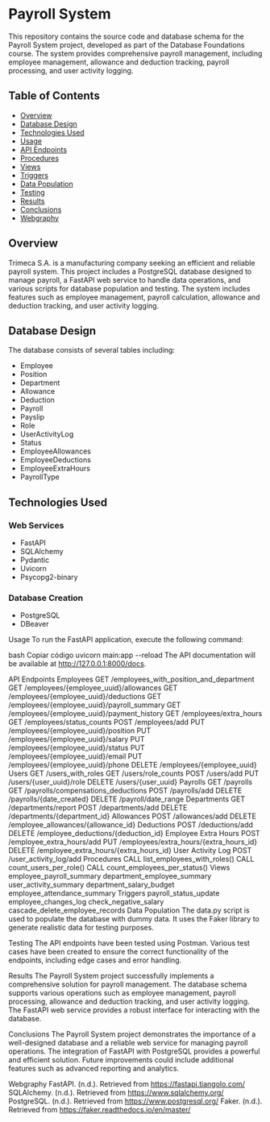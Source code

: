 # Payroll System

This repository contains the source code and database schema for the Payroll System project, developed as part of the Database Foundations course. The system provides comprehensive payroll management, including employee management, allowance and deduction tracking, payroll processing, and user activity logging.

## Table of Contents

- [Overview](#overview)
- [Database Design](#database-design)
- [Technologies Used](#technologies-used)
- [Usage](#usage)
- [API Endpoints](#api-endpoints)
- [Procedures](#procedures)
- [Views](#views)
- [Triggers](#triggers)
- [Data Population](#data-population)
- [Testing](#testing)
- [Results](#results)
- [Conclusions](#conclusions)
- [Webgraphy](#webgraphy)

## Overview

Trimeca S.A. is a manufacturing company seeking an efficient and reliable payroll system. This project includes a PostgreSQL database designed to manage payroll, a FastAPI web service to handle data operations, and various scripts for database population and testing. The system includes features such as employee management, payroll calculation, allowance and deduction tracking, and user activity logging.

## Database Design

The database consists of several tables including:
- Employee
- Position
- Department
- Allowance
- Deduction
- Payroll
- Payslip
- Role
- UserActivityLog
- Status
- EmployeeAllowances
- EmployeeDeductions
- EmployeeExtraHours
- PayrollType

## Technologies Used

### Web Services
- FastAPI
- SQLAlchemy
- Pydantic
- Uvicorn
- Psycopg2-binary

### Database Creation
- PostgreSQL
- DBeaver

Usage
To run the FastAPI application, execute the following command:

bash
Copiar código
uvicorn main:app --reload
The API documentation will be available at http://127.0.0.1:8000/docs.

API Endpoints
Employees
GET /employees_with_position_and_department
GET /employees/{employee_uuid}/allowances
GET /employees/{employee_uuid}/deductions
GET /employees/{employee_uuid}/payroll_summary
GET /employees/{employee_uuid}/payment_history
GET /employees/extra_hours
GET /employees/status_counts
POST /employees/add
PUT /employees/{employee_uuid}/position
PUT /employees/{employee_uuid}/salary
PUT /employees/{employee_uuid}/status
PUT /employees/{employee_uuid}/email
PUT /employees/{employee_uuid}/phone
DELETE /employees/{employee_uuid}
Users
GET /users_with_roles
GET /users/role_counts
POST /users/add
PUT /users/{user_uuid}/role
DELETE /users/{user_uuid}
Payrolls
GET /payrolls
GET /payrolls/compensations_deductions
POST /payrolls/add
DELETE /payrolls/{date_created}
DELETE /payroll/date_range
Departments
GET /departments/report
POST /departments/add
DELETE /departments/{department_id}
Allowances
POST /allowances/add
DELETE /employee_allowances/{allowance_id}
Deductions
POST /deductions/add
DELETE /employee_deductions/{deduction_id}
Employee Extra Hours
POST /employee_extra_hours/add
PUT /employees/extra_hours/{extra_hours_id}
DELETE /employee_extra_hours/{extra_hours_id}
User Activity Log
POST /user_activity_log/add
Procedures
CALL list_employees_with_roles()
CALL count_users_per_role()
CALL count_employees_per_status()
Views
employee_payroll_summary
department_employee_summary
user_activity_summary
department_salary_budget
employee_attendance_summary
Triggers
payroll_status_update
employee_changes_log
check_negative_salary
cascade_delete_employee_records
Data Population
The data.py script is used to populate the database with dummy data. It uses the Faker library to generate realistic data for testing purposes.

Testing
The API endpoints have been tested using Postman. Various test cases have been created to ensure the correct functionality of the endpoints, including edge cases and error handling.

Results
The Payroll System project successfully implements a comprehensive solution for payroll management. The database schema supports various operations such as employee management, payroll processing, allowance and deduction tracking, and user activity logging. The FastAPI web service provides a robust interface for interacting with the database.

Conclusions
The Payroll System project demonstrates the importance of a well-designed database and a reliable web service for managing payroll operations. The integration of FastAPI with PostgreSQL provides a powerful and efficient solution. Future improvements could include additional features such as advanced reporting and analytics.

Webgraphy
FastAPI. (n.d.). Retrieved from https://fastapi.tiangolo.com/
SQLAlchemy. (n.d.). Retrieved from https://www.sqlalchemy.org/
PostgreSQL. (n.d.). Retrieved from https://www.postgresql.org/
Faker. (n.d.). Retrieved from https://faker.readthedocs.io/en/master/
